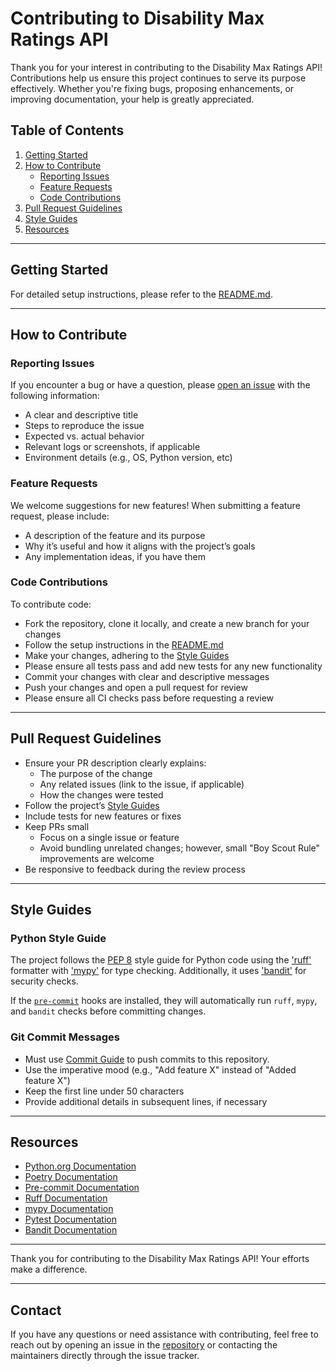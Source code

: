 # Contributing to Disability Max Ratings API

Thank you for your interest in contributing to the Disability Max Ratings API! Contributions help us ensure this project continues to serve its purpose effectively. Whether you're fixing bugs, proposing enhancements, or improving documentation, your help is greatly appreciated.

## Table of Contents

1. [Getting Started](#getting-started)
2. [How to Contribute](#how-to-contribute)
    - [Reporting Issues](#reporting-issues)
    - [Feature Requests](#feature-requests)
    - [Code Contributions](#code-contributions)
3. [Pull Request Guidelines](#pull-request-guidelines)
4. [Style Guides](#style-guides)
5. [Resources](#resources)

---

## Getting Started

For detailed setup instructions, please refer to the [README.md](README.md).

---

## How to Contribute

### Reporting Issues

If you encounter a bug or have a question, please [open an issue](https://github.com/department-of-veterans-affairs/disability-max-ratings-api/issues) with the following information:

- A clear and descriptive title
- Steps to reproduce the issue
- Expected vs. actual behavior
- Relevant logs or screenshots, if applicable
- Environment details (e.g., OS, Python version, etc)

### Feature Requests

We welcome suggestions for new features! When submitting a feature request, please include:

- A description of the feature and its purpose
- Why it’s useful and how it aligns with the project’s goals
- Any implementation ideas, if you have them

### Code Contributions

To contribute code:

- Fork the repository, clone it locally, and create a new branch for your changes
- Follow the setup instructions in the [README.md](README.md#getting-started)
- Make your changes, adhering to the [Style Guides](#style-guides)
- Please ensure all tests pass and add new tests for any new functionality
- Commit your changes with clear and descriptive messages
- Push your changes and open a pull request for review
- Please ensure all CI checks pass before requesting a review

---

## Pull Request Guidelines

- Ensure your PR description clearly explains:
    - The purpose of the change
    - Any related issues (link to the issue, if applicable)
    - How the changes were tested
- Follow the project’s [Style Guides](#style-guides)
- Include tests for new features or fixes
- Keep PRs small
  - Focus on a single issue or feature
  - Avoid bundling unrelated changes; however, small "Boy Scout Rule" improvements are welcome
- Be responsive to feedback during the review process

---

## Style Guides

### Python Style Guide

The project follows the [PEP 8](https://pep8.org/) style guide for Python code using the ['ruff'](https://docs.astral.sh/ruff/) formatter with ['mypy'](https://mypy.readthedocs.io/) for type checking. Additionally, it uses ['bandit'](https://bandit.readthedocs.io/) for security checks.

If the [`pre-commit`](https://pre-commit.com/) hooks are installed, they will automatically run `ruff`, `mypy`, and `bandit` checks before committing changes.

### Git Commit Messages

- Must use [Commit Guide](docs/commitizen.md) to push commits to this repository.
- Use the imperative mood (e.g., "Add feature X" instead of "Added feature X")
- Keep the first line under 50 characters
- Provide additional details in subsequent lines, if necessary

---

## Resources

- [Python.org Documentation](https://docs.python.org/3.12/)
- [Poetry Documentation](https://python-poetry.org/docs/)
- [Pre-commit Documentation](https://pre-commit.com/)
- [Ruff Documentation](https://docs.astral.sh/ruff/)
- [mypy Documentation](https://mypy.readthedocs.io/)
- [Pytest Documentation](https://docs.pytest.org/)
- [Bandit Documentation](https://bandit.readthedocs.io/)

---

Thank you for contributing to the Disability Max Ratings API! Your efforts make a difference.

---

## Contact

If you have any questions or need assistance with contributing, feel free to reach out by opening an issue in the [repository](https://github.com/department-of-veterans-affairs/disability-max-ratings-api/issues) or contacting the maintainers directly through the issue tracker.
